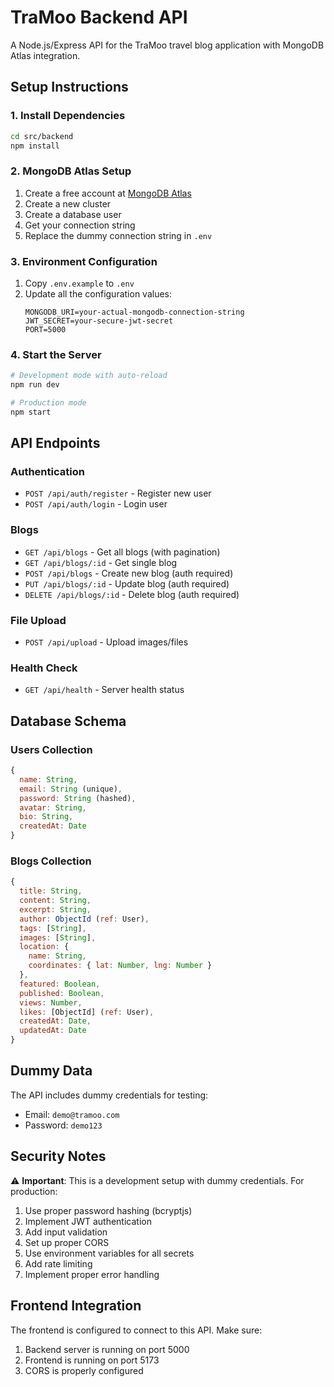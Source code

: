 # TraMoo Backend API

A Node.js/Express API for the TraMoo travel blog application with MongoDB Atlas integration.

## Setup Instructions

### 1. Install Dependencies

```bash
cd src/backend
npm install
```

### 2. MongoDB Atlas Setup

1. Create a free account at [MongoDB Atlas](https://www.mongodb.com/atlas)
2. Create a new cluster
3. Create a database user
4. Get your connection string
5. Replace the dummy connection string in `.env`

### 3. Environment Configuration

1. Copy `.env.example` to `.env`
2. Update all the configuration values:
   ```env
   MONGODB_URI=your-actual-mongodb-connection-string
   JWT_SECRET=your-secure-jwt-secret
   PORT=5000
   ```

### 4. Start the Server

```bash
# Development mode with auto-reload
npm run dev

# Production mode
npm start
```

## API Endpoints

### Authentication

- `POST /api/auth/register` - Register new user
- `POST /api/auth/login` - Login user

### Blogs

- `GET /api/blogs` - Get all blogs (with pagination)
- `GET /api/blogs/:id` - Get single blog
- `POST /api/blogs` - Create new blog (auth required)
- `PUT /api/blogs/:id` - Update blog (auth required)
- `DELETE /api/blogs/:id` - Delete blog (auth required)

### File Upload

- `POST /api/upload` - Upload images/files

### Health Check

- `GET /api/health` - Server health status

## Database Schema

### Users Collection

```javascript
{
  name: String,
  email: String (unique),
  password: String (hashed),
  avatar: String,
  bio: String,
  createdAt: Date
}
```

### Blogs Collection

```javascript
{
  title: String,
  content: String,
  excerpt: String,
  author: ObjectId (ref: User),
  tags: [String],
  images: [String],
  location: {
    name: String,
    coordinates: { lat: Number, lng: Number }
  },
  featured: Boolean,
  published: Boolean,
  views: Number,
  likes: [ObjectId] (ref: User),
  createdAt: Date,
  updatedAt: Date
}
```

## Dummy Data

The API includes dummy credentials for testing:

- Email: `demo@tramoo.com`
- Password: `demo123`

## Security Notes

⚠️ **Important**: This is a development setup with dummy credentials. For production:

1. Use proper password hashing (bcryptjs)
2. Implement JWT authentication
3. Add input validation
4. Set up proper CORS
5. Use environment variables for all secrets
6. Add rate limiting
7. Implement proper error handling

## Frontend Integration

The frontend is configured to connect to this API. Make sure:

1. Backend server is running on port 5000
2. Frontend is running on port 5173
3. CORS is properly configured
